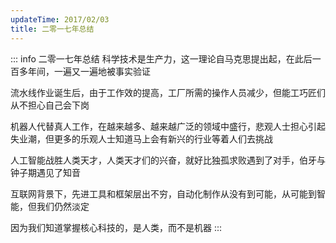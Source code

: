 ```yaml
---
updateTime: 2017/02/03
title: 二零一七年总结
---
```


::: info 二零一七年总结
科学技术是生产力，这一理论自马克思提出起，在此后一百多年间，一遍又一遍地被事实验证

流水线作业诞生后，由于工作效的提高，工厂所需的操作人员减少，但能工巧匠们从不担心自己会下岗

机器人代替真人工作，在越来越多、越来越广泛的领域中盛行，悲观人士担心引起失业潮，但更多的乐观人士知道马上会有新兴的行业等着人们去挑战

人工智能战胜人类天才，人类天才们的兴奋，就好比独孤求败遇到了对手，伯牙与钟子期遇见了知音

互联网背景下，先进工具和框架层出不穷，自动化制作从没有到可能，从可能到智能，但我们仍然淡定

因为我们知道掌握核心科技的，是人类，而不是机器
:::
